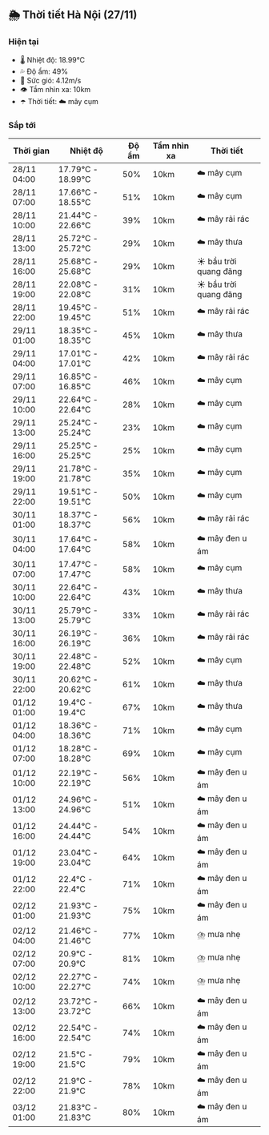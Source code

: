 ## 🌦️ Thời tiết Hà Nội (27/11)

### Hiện tại

- 🌡️ Nhiệt độ: 18.99℃
- 💦 Độ ẩm: 49%
- 💨 Sức gió: 4.12m/s
- 👁️ Tầm nhìn xa: 10km
- ☂️ Thời tiết: ☁️ mây cụm

### Sắp tới

| Thời gian | Nhiệt độ | Độ ẩm | Tầm nhìn xa | Thời tiết |
| --- | --- | --- | --- | --- |
| 28/11 04:00 | 17.79℃ - 18.99℃ | 50% | 10km | ☁️ mây cụm |
| 28/11 07:00 | 17.66℃ - 18.55℃ | 51% | 10km | ☁️ mây cụm |
| 28/11 10:00 | 21.44℃ - 22.66℃ | 39% | 10km | ☁️ mây rải rác |
| 28/11 13:00 | 25.72℃ - 25.72℃ | 29% | 10km | ☁️ mây thưa |
| 28/11 16:00 | 25.68℃ - 25.68℃ | 29% | 10km | ☀️ bầu trời quang đãng |
| 28/11 19:00 | 22.08℃ - 22.08℃ | 31% | 10km | ☀️ bầu trời quang đãng |
| 28/11 22:00 | 19.45℃ - 19.45℃ | 51% | 10km | ☁️ mây rải rác |
| 29/11 01:00 | 18.35℃ - 18.35℃ | 45% | 10km | ☁️ mây thưa |
| 29/11 04:00 | 17.01℃ - 17.01℃ | 42% | 10km | ☁️ mây rải rác |
| 29/11 07:00 | 16.85℃ - 16.85℃ | 46% | 10km | ☁️ mây cụm |
| 29/11 10:00 | 22.64℃ - 22.64℃ | 28% | 10km | ☁️ mây cụm |
| 29/11 13:00 | 25.24℃ - 25.24℃ | 23% | 10km | ☁️ mây cụm |
| 29/11 16:00 | 25.25℃ - 25.25℃ | 25% | 10km | ☁️ mây cụm |
| 29/11 19:00 | 21.78℃ - 21.78℃ | 35% | 10km | ☁️ mây cụm |
| 29/11 22:00 | 19.51℃ - 19.51℃ | 50% | 10km | ☁️ mây cụm |
| 30/11 01:00 | 18.37℃ - 18.37℃ | 56% | 10km | ☁️ mây rải rác |
| 30/11 04:00 | 17.64℃ - 17.64℃ | 58% | 10km | ☁️ mây đen u ám |
| 30/11 07:00 | 17.47℃ - 17.47℃ | 58% | 10km | ☁️ mây cụm |
| 30/11 10:00 | 22.64℃ - 22.64℃ | 43% | 10km | ☁️ mây thưa |
| 30/11 13:00 | 25.79℃ - 25.79℃ | 33% | 10km | ☁️ mây rải rác |
| 30/11 16:00 | 26.19℃ - 26.19℃ | 36% | 10km | ☁️ mây rải rác |
| 30/11 19:00 | 22.48℃ - 22.48℃ | 52% | 10km | ☁️ mây cụm |
| 30/11 22:00 | 20.62℃ - 20.62℃ | 61% | 10km | ☁️ mây thưa |
| 01/12 01:00 | 19.4℃ - 19.4℃ | 67% | 10km | ☁️ mây thưa |
| 01/12 04:00 | 18.36℃ - 18.36℃ | 71% | 10km | ☁️ mây cụm |
| 01/12 07:00 | 18.28℃ - 18.28℃ | 69% | 10km | ☁️ mây cụm |
| 01/12 10:00 | 22.19℃ - 22.19℃ | 56% | 10km | ☁️ mây đen u ám |
| 01/12 13:00 | 24.96℃ - 24.96℃ | 51% | 10km | ☁️ mây đen u ám |
| 01/12 16:00 | 24.44℃ - 24.44℃ | 54% | 10km | ☁️ mây đen u ám |
| 01/12 19:00 | 23.04℃ - 23.04℃ | 64% | 10km | ☁️ mây đen u ám |
| 01/12 22:00 | 22.4℃ - 22.4℃ | 71% | 10km | ☁️ mây đen u ám |
| 02/12 01:00 | 21.93℃ - 21.93℃ | 75% | 10km | ☁️ mây đen u ám |
| 02/12 04:00 | 21.46℃ - 21.46℃ | 77% | 10km | ⛈️ mưa nhẹ |
| 02/12 07:00 | 20.9℃ - 20.9℃ | 81% | 10km | ⛈️ mưa nhẹ |
| 02/12 10:00 | 22.27℃ - 22.27℃ | 74% | 10km | ⛈️ mưa nhẹ |
| 02/12 13:00 | 23.72℃ - 23.72℃ | 66% | 10km | ☁️ mây đen u ám |
| 02/12 16:00 | 22.54℃ - 22.54℃ | 74% | 10km | ☁️ mây đen u ám |
| 02/12 19:00 | 21.5℃ - 21.5℃ | 79% | 10km | ☁️ mây đen u ám |
| 02/12 22:00 | 21.9℃ - 21.9℃ | 78% | 10km | ☁️ mây đen u ám |
| 03/12 01:00 | 21.83℃ - 21.83℃ | 80% | 10km | ☁️ mây đen u ám |
